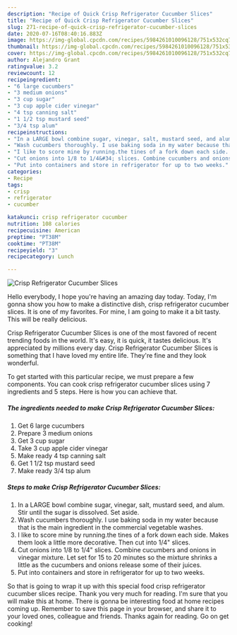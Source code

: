 ```yaml
---
description: "Recipe of Quick Crisp Refrigerator Cucumber Slices"
title: "Recipe of Quick Crisp Refrigerator Cucumber Slices"
slug: 271-recipe-of-quick-crisp-refrigerator-cucumber-slices
date: 2020-07-16T08:40:16.883Z
image: https://img-global.cpcdn.com/recipes/5984261010096128/751x532cq70/crisp-refrigerator-cucumber-slices-recipe-main-photo.jpg
thumbnail: https://img-global.cpcdn.com/recipes/5984261010096128/751x532cq70/crisp-refrigerator-cucumber-slices-recipe-main-photo.jpg
cover: https://img-global.cpcdn.com/recipes/5984261010096128/751x532cq70/crisp-refrigerator-cucumber-slices-recipe-main-photo.jpg
author: Alejandro Grant
ratingvalue: 3.2
reviewcount: 12
recipeingredient:
- "6 large cucumbers"
- "3 medium onions"
- "3 cup sugar"
- "3 cup apple cider vinegar"
- "4 tsp canning salt"
- "1 1/2 tsp mustard seed"
- "3/4 tsp alum"
recipeinstructions:
- "In a LARGE bowl combine sugar, vinegar, salt, mustard seed, and alum. Stir until the sugar is dissolved. Set aside."
- "Wash cucumbers thoroughly. I use baking soda in my water because that is the main ingredient in the commercial vegetable washes."
- "I like to score mine by running.the tines of a fork down each side. Makes them look a little more decorative. Then cut into 1/4&#34; slices."
- "Cut onions into 1/8 to 1/4&#34; slices. Combine cucumbers and onions in vinegar mixture. Let set for 15 to 20 minutes so the mixture shrinks a little as the cucumbers and onions release some of their juices."
- "Put into containers and store in refrigerator for up to two weeks."
categories:
- Recipe
tags:
- crisp
- refrigerator
- cucumber

katakunci: crisp refrigerator cucumber 
nutrition: 108 calories
recipecuisine: American
preptime: "PT38M"
cooktime: "PT38M"
recipeyield: "3"
recipecategory: Lunch

---
```



![Crisp Refrigerator Cucumber Slices](https://img-global.cpcdn.com/recipes/5984261010096128/751x532cq70/crisp-refrigerator-cucumber-slices-recipe-main-photo.jpg)

Hello everybody, I hope you're having an amazing day today. Today, I'm gonna show you how to make a distinctive dish, crisp refrigerator cucumber slices. It is one of my favorites. For mine, I am going to make it a bit tasty. This will be really delicious.

Crisp Refrigerator Cucumber Slices is one of the most favored of recent trending foods in the world. It's easy, it is quick, it tastes delicious. It's appreciated by millions every day. Crisp Refrigerator Cucumber Slices is something that I have loved my entire life. They're fine and they look wonderful.




To get started with this particular recipe, we must prepare a few components. You can cook crisp refrigerator cucumber slices using 7 ingredients and 5 steps. Here is how you can achieve that.

##### The ingredients needed to make Crisp Refrigerator Cucumber Slices:

1. Get 6 large cucumbers
1. Prepare 3 medium onions
1. Get 3 cup sugar
1. Take 3 cup apple cider vinegar
1. Make ready 4 tsp canning salt
1. Get 1 1/2 tsp mustard seed
1. Make ready 3/4 tsp alum




##### Steps to make Crisp Refrigerator Cucumber Slices:

1. In a LARGE bowl combine sugar, vinegar, salt, mustard seed, and alum. Stir until the sugar is dissolved. Set aside.
1. Wash cucumbers thoroughly. I use baking soda in my water because that is the main ingredient in the commercial vegetable washes.
1. I like to score mine by running.the tines of a fork down each side. Makes them look a little more decorative. Then cut into 1/4&#34; slices.
1. Cut onions into 1/8 to 1/4&#34; slices. Combine cucumbers and onions in vinegar mixture. Let set for 15 to 20 minutes so the mixture shrinks a little as the cucumbers and onions release some of their juices.
1. Put into containers and store in refrigerator for up to two weeks.




So that is going to wrap it up with this special food crisp refrigerator cucumber slices recipe. Thank you very much for reading. I'm sure that you will make this at home. There is gonna be interesting food at home recipes coming up. Remember to save this page in your browser, and share it to your loved ones, colleague and friends. Thanks again for reading. Go on get cooking!
